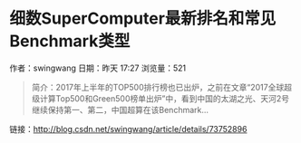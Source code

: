 # 细数SuperComputer最新排名和常见Benchmark类型
作者：swingwang
日期：昨天 17:27
浏览量：521
> 简介：2017年上半年的TOP500排行榜也已出炉，之前在文章“2017全球超级计算Top500和Green500榜单出炉”中，看到中国的太湖之光、天河2号继续保持第一、第二，中国超算在该Benchmark...

 链接：http://blog.csdn.net/swingwang/article/details/73752896
